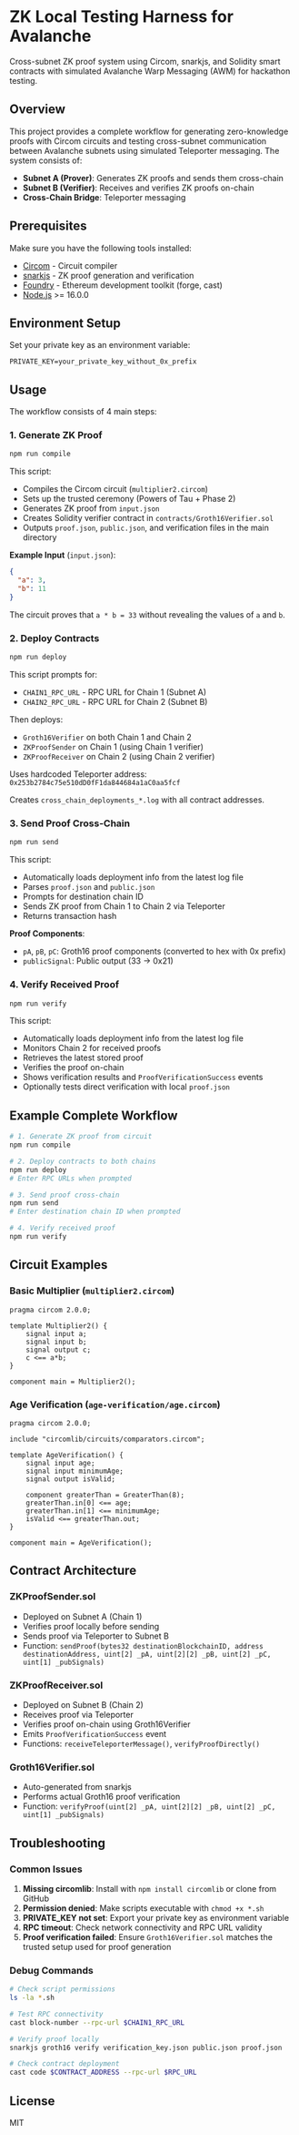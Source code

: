 # ZK Local Testing Harness for Avalanche

Cross-subnet ZK proof system using Circom, snarkjs, and Solidity smart contracts with simulated Avalanche Warp Messaging (AWM) for hackathon testing.

## Overview

This project provides a complete workflow for generating zero-knowledge proofs with Circom circuits and testing cross-subnet communication between Avalanche subnets using simulated Teleporter messaging. The system consists of:

- **Subnet A (Prover)**: Generates ZK proofs and sends them cross-chain
- **Subnet B (Verifier)**: Receives and verifies ZK proofs on-chain
- **Cross-Chain Bridge**: Teleporter messaging

## Prerequisites

Make sure you have the following tools installed:

- [Circom](https://docs.circom.io/getting-started/installation/) - Circuit compiler
- [snarkjs](https://github.com/iden3/snarkjs) - ZK proof generation and verification
- [Foundry](https://getfoundry.sh/) - Ethereum development toolkit (forge, cast)
- [Node.js](https://nodejs.org/) >= 16.0.0

## Environment Setup

Set your private key as an environment variable:

```env
PRIVATE_KEY=your_private_key_without_0x_prefix
```

## Usage

The workflow consists of 4 main steps:

### 1. Generate ZK Proof

```bash
npm run compile
```

This script:

- Compiles the Circom circuit (`multiplier2.circom`)
- Sets up the trusted ceremony (Powers of Tau + Phase 2)
- Generates ZK proof from `input.json`
- Creates Solidity verifier contract in `contracts/Groth16Verifier.sol`
- Outputs `proof.json`, `public.json`, and verification files in the main directory

**Example Input** (`input.json`):

```json
{
  "a": 3,
  "b": 11
}
```

The circuit proves that `a * b = 33` without revealing the values of `a` and `b`.

### 2. Deploy Contracts

```bash
npm run deploy
```

This script prompts for:

- `CHAIN1_RPC_URL` - RPC URL for Chain 1 (Subnet A)
- `CHAIN2_RPC_URL` - RPC URL for Chain 2 (Subnet B)

Then deploys:

- `Groth16Verifier` on both Chain 1 and Chain 2
- `ZKProofSender` on Chain 1 (using Chain 1 verifier)
- `ZKProofReceiver` on Chain 2 (using Chain 2 verifier)

Uses hardcoded Teleporter address: `0x253b2784c75e510dD0fF1da844684a1aC0aa5fcf`

Creates `cross_chain_deployments_*.log` with all contract addresses.

### 3. Send Proof Cross-Chain

```bash
npm run send
```

This script:

- Automatically loads deployment info from the latest log file
- Parses `proof.json` and `public.json`
- Prompts for destination chain ID
- Sends ZK proof from Chain 1 to Chain 2 via Teleporter
- Returns transaction hash

**Proof Components**:

- `pA`, `pB`, `pC`: Groth16 proof components (converted to hex with 0x prefix)
- `publicSignal`: Public output (33 → 0x21)

### 4. Verify Received Proof

```bash
npm run verify
```

This script:

- Automatically loads deployment info from the latest log file
- Monitors Chain 2 for received proofs
- Retrieves the latest stored proof
- Verifies the proof on-chain
- Shows verification results and `ProofVerificationSuccess` events
- Optionally tests direct verification with local `proof.json`

## Example Complete Workflow

```bash
# 1. Generate ZK proof from circuit
npm run compile

# 2. Deploy contracts to both chains
npm run deploy
# Enter RPC URLs when prompted

# 3. Send proof cross-chain
npm run send
# Enter destination chain ID when prompted

# 4. Verify received proof
npm run verify
```

## Circuit Examples

### Basic Multiplier (`multiplier2.circom`)

```circom
pragma circom 2.0.0;

template Multiplier2() {
    signal input a;
    signal input b;
    signal output c;
    c <== a*b;
}

component main = Multiplier2();
```

### Age Verification (`age-verification/age.circom`)

```circom
pragma circom 2.0.0;

include "circomlib/circuits/comparators.circom";

template AgeVerification() {
    signal input age;
    signal input minimumAge;
    signal output isValid;

    component greaterThan = GreaterThan(8);
    greaterThan.in[0] <== age;
    greaterThan.in[1] <== minimumAge;
    isValid <== greaterThan.out;
}

component main = AgeVerification();
```

## Contract Architecture

### ZKProofSender.sol

- Deployed on Subnet A (Chain 1)
- Verifies proof locally before sending
- Sends proof via Teleporter to Subnet B
- Function: `sendProof(bytes32 destinationBlockchainID, address destinationAddress, uint[2] _pA, uint[2][2] _pB, uint[2] _pC, uint[1] _pubSignals)`

### ZKProofReceiver.sol

- Deployed on Subnet B (Chain 2)
- Receives proof via Teleporter
- Verifies proof on-chain using Groth16Verifier
- Emits `ProofVerificationSuccess` event
- Functions: `receiveTeleporterMessage()`, `verifyProofDirectly()`

### Groth16Verifier.sol

- Auto-generated from snarkjs
- Performs actual Groth16 proof verification
- Function: `verifyProof(uint[2] _pA, uint[2][2] _pB, uint[2] _pC, uint[1] _pubSignals)`

## Troubleshooting

### Common Issues

1. **Missing circomlib**: Install with `npm install circomlib` or clone from GitHub
2. **Permission denied**: Make scripts executable with `chmod +x *.sh`
3. **PRIVATE_KEY not set**: Export your private key as environment variable
4. **RPC timeout**: Check network connectivity and RPC URL validity
5. **Proof verification failed**: Ensure `Groth16Verifier.sol` matches the trusted setup used for proof generation

### Debug Commands

```bash
# Check script permissions
ls -la *.sh

# Test RPC connectivity
cast block-number --rpc-url $CHAIN1_RPC_URL

# Verify proof locally
snarkjs groth16 verify verification_key.json public.json proof.json

# Check contract deployment
cast code $CONTRACT_ADDRESS --rpc-url $RPC_URL
```

## License

MIT
